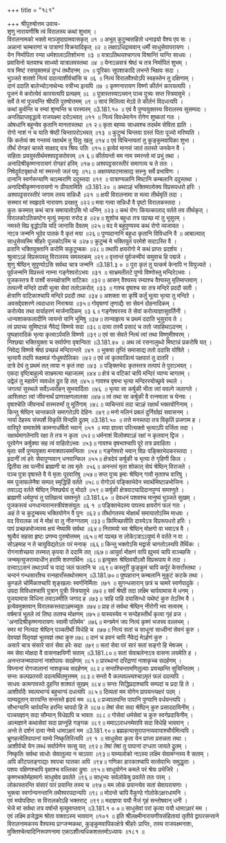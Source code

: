 +++
title = "१८१"

+++
श्रीपुरुषोत्तम उवाच-  
शृणु नारायणीश्रि त्वं विरालस्य कथां शुभाम् ।  
विरालनामको भक्तो माञ्जुष्ठग्रामवासकृत् ॥१ ॥
अभूत् कुटुम्बसहितो धनाढ्यो वैश्य एव सः ।  
अन्नानां चाम्बराणां च पात्राणां विक्रयादिकृत् ॥२ ॥
लक्षाऽधिद्रव्यवान् धर्मी साधुसेवापरायणः ।  
येन निर्मापिता रम्या धर्मशालाऽतिशोभना ॥३ ॥
यत्राऽतिथयश्चागत्य विश्रान्तिं यान्ति साधवः ।  
प्रवासिनो यतयश्च साध्व्यो यात्रालवस्तथा ॥४ ॥
येनाऽन्नसत्रं श्रेष्ठं च तत्र निर्मापितं शुभम् ।  
यत्र मिष्टं रसयुक्तमन्नं दुग्धं तथौदनम् ॥५ ॥
पूरिकाः सूपशाकादि लभन्ते भिक्षवः सदा ।  
भुञ्जते शतशो नित्यं ददात्याशीर्वचांसि च ॥६ ॥
नित्यं विरालवैश्योऽपि स्वहस्तेन तु दक्षिणाम् ।  
दानं ददाति बालेभ्योऽनाथेभ्यः स्त्रीभ्य इत्यपि ॥७ ॥
कृष्णनारायण विष्णो कीर्तनं कारयत्यपि ।  
पूजनं मे करोत्येवं कारयत्यपि प्रत्यहम् ॥८ ॥
पुत्रास्तस्याऽभवन् पञ्च पुत्र्यः सप्त स्त्रियावुभे ।  
सर्वे ते मां पूजयन्ति श्रीपतिं पुरुषोत्तमम् ॥९ ॥
सायं मिलित्वा मेऽग्रे ते कीर्तनं विदधत्यपि ।  
कथां कुर्वन्ति च रम्यां शृण्वन्ति च परस्परम् ॥3.181.१० ॥
एवं वै पुण्ययुक्तस्य विरालस्य सुसम्पदः ।  
अनतिप्राप्तवृद्धत्वे राजयक्ष्मा दरोऽभवत् ॥११ ॥
नित्यं विवर्धमानेन रोगेण शुष्कतां गतः ।  
ओषधानि बहून्येव कृतानि मानतास्तथा ॥१ २॥
कृता बह्व्यः साधवश्च तदर्थम सेविता ह्यति ।  
रोगो नाशं न च याति श्रेष्ठी चिन्तापरोऽभवत् ॥१३ ॥
कुटुम्बं चिन्तया ग्रस्तं पिता पूज्यो मरिष्यति ।  
किं कर्तव्यं क्व गन्तव्यं रक्षार्थम तु पितुः खलु ॥१४॥
एवं विचिन्तयतां तु कुङ्कुमवापिका शुभा ।  
तीर्थं रोगहरं चास्ते साक्षाद् यत्र श्रियः पतिः ॥१५॥
इत्येवं मानसं जातं ततस्ते जनकेन वै ।  
सहिताः प्रययुस्तीर्थमश्वपट्टसरोवरम् ॥१ ६॥
कीर्तयन्तो मम नाम स्मरन्तो मां प्रभुं तथा ।  
अनादिश्रीकृष्णनारायणं रोगहरं हरिम् ॥१७॥
अश्वपट्टसरस्तीरं समागत्य च ते ततः ।  
निषेदुर्वटवृक्षाधो मां स्मरन्तो जलं पपुः ॥१८॥
अक्षय्यघाटमासाद्य सस्नुः सर्वे प्रभाविणः ।  
दानानि स्वर्णरूप्याणि चाऽम्बराणि ददुस्तदा ॥१९ ॥
पात्राण्यन्नानि मिष्टानि कम्बलानि ददुस्तथा ।  
अनादिश्रीकृष्णनारायणो नः प्रीयतामिति ॥3.181.२० ॥
अथाऽहं भक्तिमालोक्य विप्ररूपधरो हरिः ।  
अश्वपट्टसरस्तीरं जगाम तस्य सन्निधौ ॥२१ ॥
क्षयी विरालनामा स मत्वा तीर्थमृतिं तदा ।  
सस्मार मां स्वहृदये नारायणः प्ररक्षतु ॥२२॥
मया गत्वा सन्निधौ वै पृष्टो विरालकस्तदा ।  
कुतः कस्मात् कथं चात्र समायातोऽसि भो धनिन् ॥२३॥
कथं रोगः कियत्कालाद् वर्तते तव तीर्थकृत् ।  
विरालकोऽतिकष्टेन मृत्युं स्मृत्वा रुरोद ह ॥२४॥
शुशोच बहुधा तत्र पप्रच्छ मां तु भूसुरम् ।  
नमस्ते विप्र वृद्धोऽसि यदि जानासि दैवतम् ॥२५॥
वद मे बहुपुण्यस्य कथं रोगो व्यजायत ।  
नाऽत्र जन्मनि भूदेव पातकं वै कृतं मया ॥२६॥
पुण्यदानानि बहुधा कृतानि विविधानि वै ॥
आबाल्यात् साधुसेव्यस्मि श्रीहरेः पूजकोऽस्मि च ॥२७॥
कुटुम्बं मे भक्तियुतं परमेशे सदाऽस्ति वै ।  
व्रतानि भक्तियुक्तानि करोमि सकुटुम्बकः ॥२८॥
तथापि क्षयरोगो मे कथं प्राप्तः प्रदर्शय ।  
श्रुत्वाऽऽहं विप्ररूपस्तु विरालस्य समस्तकम् ॥२९॥
वृत्तान्तं पूर्वजन्मीयं समुवाच हि पद्मजे ।  
शृणु श्रेष्ठिन् सुपुण्योऽसि सर्वथा चात्र जन्मनि ॥3.181.३ ० ॥
पुरा कृतं तु यत्कर्म केनापि न वियुज्यते ।  
पूर्वजन्मनि विप्रस्त्वं नाम्ना गङ्गेश्वरोऽभवः ॥३१ ॥
साभ्रमतीतटे पुण्ये विष्णोस्तु मन्दिरेऽभवः ।  
पूजकस्तत्र वै पार्श्वे सस्यक्षेत्राणि वाटिकाः ॥३२॥
आसन् वैश्यस्य रम्याश्च वैश्यस्तु मृतिमाप्तवान् ।  
तत्पत्नी मन्दिरे दासी भूत्वा सेवां ततोऽकरोत् ॥३३ ॥
गाश्च वृषाश्च सा तत्र मन्दिरे प्रददौ सती ।  
क्षेत्राणि वाटिकाश्चापि मन्दिरे प्रददौ तथा ॥३४॥
अशक्ता सा कृषिं कर्तुं भूत्वा भृत्या तु मन्दिरे ।  
अवसद्देवशरणे त्वदाधारा निराश्रया ॥३५॥
गोवृषाणां तृणाद्यैः सा सेवनं दोहनादिकम् ।  
करोत्येव तथा वार्याहरणं मार्जनादिकम् ॥३ ६॥
गङ्गेश्वरस्य ते सेवां करोत्याज्ञासुवर्तिनी ।  
धान्यशाकफलादीनि जायन्ते यानि भूमिषु ॥३७॥
तान्याहृत्य च प्रथमं ददाति भूसुराय ते ।  
त्वं प्रपाच्य सुमिष्टान्नं नैवेद्यं विष्णवे सदा ॥३८॥
दत्वा तस्यै प्रसादं च ततो जग्रहिथाऽदनम् ।  
पुष्पहारादिकं भृत्या कृत्वाऽर्पयति विष्णवे ॥३९॥
एवं सा सेवते नित्यं त्वां तथा विष्णुमीश्वरम् ।  
निश्छद्मा भक्तियुक्ता च सर्वार्पणा वृषान्विता ॥3.181.४० ॥
अथ त्वं रसनालुब्धो मिष्टान्नं प्रकरोषि यत् ।  
निवेद्य विष्णवे श्रेष्ठं प्रच्छन्नं मन्दिरान्तरे ॥४१ ॥
भुक्त्वा तृप्तिं समासाद्य ततो ददासि योषिते ।  
भृत्यायै तदपि रूक्षमन्नं गोधूमपोलिकाः ॥४२॥
एवं त्वं कृतवान्नित्यं पक्षपातं तु दातरि ।  
दात्रे देयं तु प्रथमं तत् त्वया न कृतं तदा ॥४३ ॥
पङ्क्तिभेदः कृतस्तत्र तत्पापं ते पुराऽभवत् ।  
एकदा वृष्टिबाहुल्ये साभ्रमत्या महाजलम् ॥४४॥
क्षेत्रं च वटिकां चापि मन्दिरं व्याप्य चागतम् ।  
उद्वेलं तु महावेगं व्यवर्धत द्रुत हि तत् ॥४५॥
गावश्च वृषभा भृत्या मन्दिरस्योच्छ्रये स्थले ।  
जगत्यां सुस्थले सर्वेऽध्यरोहन् सुभयार्दिताः ॥४६ ॥
भृत्या सा कर्षुकी भीता त्वां ववल्गे जलागते ।  
आश्लिष्टा त्वां जीवनार्थं प्राणरक्षणलालसा ॥४७॥
त्वं तथा सा कर्षुकी वै रत्नमाला च घेनवः ।  
वृषाश्चेति जीवनार्थं सस्मरुर्मां तु मूर्तिगाम् ॥४८॥
व्यचिन्तयं तदा चाऽहं रक्षार्थं भक्तयोगिनाम् ।  
किन्तु श्रेष्ठिन् चान्तकाले समागतेऽपि देहिनः ॥४९॥
मनो मलिनं प्रबलं दुर्निर्ग्राह्यं सवासनम् ।  
नार्या देहस्य संस्पर्शे विकृतिं विन्दति द्रुतम् ॥3.181.५० ॥
तत्ते मनस्तदा तत्र विकृतिं प्रजगाम ह ।  
वारिपूरे समाश्लेषे कामनाधर्षितो भवान् ॥५१ ॥
मया ज्ञात्वा परित्यक्तो भृत्याऽपि वर्जिता तदा ।  
रक्षार्थमागतेनापि रक्षा ते तत्र न कृता ॥५२॥
धर्मनाशं विलोक्याऽहं रक्षां न कृतवान् द्विज ।  
पूरवेगेन कर्षुक्या सह त्वं वाहितोऽभवः ॥५३॥
गावश्च वृषभाश्चापि पूरे तत्र प्रवाहिताः ।  
मृताः सर्वे पुण्ययुक्ता मनाक्पापसमन्विताः ॥५४॥
गङ्गेश्वरो भवान् विप्रः पङ्क्तिभेदकरस्तदा ।  
इदानीं त्वं हरेः सेवापुण्यवान् धनवान्किल ॥५५॥
क्षेत्रदेयं कर्षुकी च भृत्या ते गृहिणी किल ।  
द्वितीया तव पत्नीयं ब्राह्मणी या तव मृतेः ॥५६॥
अनन्तरं मृता शोकात् सेयं श्रेष्ठिन् विराजते ।  
पञ्च पुत्रा वृषास्ते वै ये मृताः पूरवारिषु ॥५७॥
सप्त पुत्र्य इमाः श्रेष्ठिन् गावौ मृताश्च वारिषु ।  
मम पूजाफलेनैषा सम्पत् स्मृद्धिर्हि वर्तते ॥५८॥
रोगोऽयं पङ्क्तिभेदेन स्वार्थमिष्टान्नभोजिनः ।  
तवाऽद्य वर्तते श्रेष्ठिन् निश्छद्मेयं तु मोदते ॥५९॥
कर्षुकी क्षेत्रवाट्यादिदानपुण्यं समश्नुते ।  
ब्राह्मणी धर्मपुण्यं तु पातिव्रत्यं समश्नुते ॥3.181.६० ॥
देवधनं पशवश्च मानुष्यं भुञ्जते सुखम् ।  
पूजकस्त्वं धनधान्यरत्नस्त्रीवंशसंयुतः ॥६ १ ॥
पङ्क्तिभेदस्य पापस्य क्षयरोगं फलं गतः ।  
अहं ते च कुटुम्बस्य भक्तियोगेन वै पुनः ॥६२॥
तीर्थागतस्य मोक्षार्थं समायातोऽस्मि माधवः ।  
वद विरालक त्वं मे मोक्षं वा तु नीरुग्णताम् ॥३३॥
किमिच्छसीति दास्येऽत्र विप्ररूपधरो हरिः ।  
पापं प्रच्छन्नभोज्यस्य क्षयं नेष्यामि सर्वथा ॥६४॥
निरामयो भव श्रेष्ठिन् मोक्षगो वा भवाऽत्र वै ।  
श्रुत्वैवं सहसा हृष्टः प्रणम्य पुरुषोत्तमम् ॥६५॥
मां पप्रच्छ स लोकेऽत्राऽऽयुष्यं मे वर्तते न वा ।  
सोऽहमाह न ते चायुविद्यतेऽतः परं मनाक् ॥६६॥
किन्तु भक्तोऽसि मद्वासे चागतोऽस्यपि तैर्थिकः ।  
रोगनाशेच्छया तस्मात् कृपया ते ददामि तत् ॥६७॥
आयुर्वा मोक्षणं वापि ह्युभयं चापि वाञ्च्छसि ।  
जन्ममृत्युजराव्याधीन् हरामि शरणार्थिनः ॥६८॥
इत्युक्तः श्रेष्ठिवर्योऽसौ विप्ररूपाय मे तदा ।  
दत्त्वाऽऽसनं तथाऽर्घ्यं च पाद्यं जलं फलानि च ॥६९॥
कस्तूरीं कुङ्कुमं चापि कर्पूरं केसराँस्तथा ।  
चन्दनं गन्धसाराँश्च रत्नहाराँस्तथोत्तमान् ॥3.181.७०॥
पुष्पहारान् कम्बलानि मुकुटं कटके तथा ।  
कुण्डले चोर्मिकाश्चापि शृङ्खलाः स्वर्णनिर्मिताः ॥७१ ॥
सुगन्धसारान् छत्रं च चामरे स्वर्णपादुके ।  
उपदा विविधाश्चापि पुत्रान् पुत्रीः स्त्रियावुभे ॥७२॥
सर्वं श्रेष्ठी तदा लक्ष्मि चार्पयामास मे धनम् ।  
पूजयामास विधिना तवाऽस्मीति जगाद ह ॥७३॥
त्राहि पाहि दयासिन्धो यथेष्टं कुरु तेऽस्मि वै ।  
इत्येवमुक्तवान् विरालकस्तदाऽहमच्युतः ॥७४॥
प्राह तं सर्वथा श्रेष्ठिन् नीरोगी भव सत्वरम् ।  
वर्षमात्रं भूतले त्वं तिष्ठ ततश्च मोक्षणम् ॥७५॥
यास्यस्येव न सन्देहस्तीर्थं कृत्वा गृहं व्रज ।  
'अनादिश्रीकृष्णनारायणः स्वामी पतिर्मम' ॥७६॥
मन्त्रमेनं जप नित्यं कृष्णं भजस्व वल्लभम् ।  
स्मर मां नित्यदा श्रेष्ठिन् पञ्चतीर्थी विधेहि च ॥७७॥
नित्यं सतां च साधूनां साध्वीनां सेवनं कुरु ।  
देवयज्ञं पितृयज्ञं भूतयज्ञं तथा कुरु॥७८॥
दानं च हवनं चापि नैवेद्यं मेऽर्हणं कुरु ।  
असारे चात्र संसारे सारं सेवा हरेः सदा ॥७९॥
सतां सेवा परं सारं सतां सङ्गो हि भेषजम् ।  
मम सेवा मोक्षदा वै वासनाक्षयिणी सताम् ॥3.181.८०॥
सतां सेवाबलेनाऽत्र वासना लयमेति ह ।  
अनन्तजन्मपापानां नाशोपायः सदर्हणम् ॥८१॥
प्रारब्धानां दरिद्राणां नाशकृच्च सदर्हणम् ।  
विघ्नानां रोगजालानां नाशकृच्च सदर्हणम् ॥८२॥
सन्तश्चिन्तामणितुल्याः प्रयच्छन्ति सुचिन्तितम् ।  
सन्तः कल्पप्रतरवो ददत्यर्थितमुत्तमम् ॥८३॥
सन्तो वै कल्पवल्ल्यश्चाऽमृतं फलं ददत्यपि ।  
साधवः कामगावस्ते दुहन्ति शाश्वतं सुखम् ॥८४॥
सन्तः सिद्धिप्रदाश्चापि सम्पदां च प्रदा हि ते ।  
आशीर्वादैः स्वल्पभाग्यं बहुभाग्यं दधत्यपि ॥८५॥
दिव्यतां मम योगेन प्रापयन्त्यक्षरं पदम् ।  
याम्यदूतान् वारयन्ति सन्तस्ते हृदयं मम ॥८६॥
प्रज्वालयन्ति पापानि पुण्यानि वर्धयन्त्यपि ।  
सौभाग्यानि चार्पयन्ति हरन्ति चापदो हि ते ॥८७॥
तेषां सेवा सदा श्रेष्ठिन् कुरु प्रसाददायिनीम् ।  
पञ्चयज्ञान् सदा सौम्यान् विधेह्यपि च भावतः ॥८८॥
गोसेवां धर्मसेवां च कुरु स्वर्गप्रदायिनीम् ।  
आत्मज्ञाने कथासेवां सदा प्राप्नुहि गङ्गक ॥८९॥
ममाऽऽराधनमेवापि सदा विधेहि भाववान् ।  
अन्ते ते दर्शनं दत्वा नेष्ये धामाऽक्षरं मम ॥3.181.९०॥
ब्रह्महत्यासुरापानव्यवायाश्चौर्यमित्यपि ।  
भ्रूणहत्येतिपापानां याम्ये निष्कृतिरित्यपि ॥९ १ ॥
साधुसेवा कृता येन प्राप्ता प्रसन्नता तथा ।  
आशीर्वचो येन लब्धं सर्वार्पणेन सत्सु यत् ॥९२॥
तेषां तेषां तु पापानां दग्धता जायते द्रुतम् ।  
निष्कृतिः सर्वथा साधोः सेवातुल्या न चाऽपरा ॥९३॥
याम्यलोको नाऽस्य लक्ष्मि सेवामग्नस्य वै सताम् ।  
अपि कीटपतङ्गाद्याः श्वपचा घातका अपि ॥९४॥
गणिका हारकाश्चापि सत्सेवाभिः समुद्धृताः ।  
पशवः पक्षिणश्चापि वृक्षाश्च वल्लिका द्रुमाः ॥९५॥
साधुयोगेन कमले परं श्रेयः प्रभेजिरे ।  
कृष्णभक्तेर्महामार्गः साधुष्वेव प्रवर्तते ॥९६॥
साधुभ्यः सर्वलोकेषु प्रवर्तते ततः परम् ।  
लोकास्तरन्ति संसारं पारं प्रयान्ति तस्य च ॥९७॥
मम लोकं प्रयान्त्येव सतां सेवापरायणाः ।  
भुक्त्वा स्वर्गान्यनन्तानि तथैश्वरपदान्यपि ॥९८॥
मोदन्ते चापि वैकुण्ठे गोलोकेऽक्षरधामनि ।  
एवं मयोपदिष्टः स विरालकोऽहि भक्तराट् ॥९९॥
मदाज्ञया ययौ नैजं गृहं सन्तोषवान् धनी ।  
भेजे मां सर्वथा तत्र वर्षान्ते मृत्युमाप्तवान् ॥3.181.१ ० ०॥
साधुसेवां परां कृत्वा ययौ धामाऽक्षरं मम ।  
एवं लक्ष्मि व्रजेद्धाम श्रोता वक्ताऽस्य भाववान् ॥१०१ ॥
इति श्रीलक्ष्मीनारायणीयसंहितायां तृतीये द्वापरसन्ताने विरालनामकस्य वैश्यस्य प्राग्जन्मकथा, कुङ्कुमवापिकाक्षेत्रे श्रीहरेः प्राप्तिः, तस्य राजयक्ष्मनाशः, मुक्तिश्चेत्यादिनिरूपणनामा एकाऽशीत्यधिकशततमोऽध्यायः ॥१८१ ॥
    

